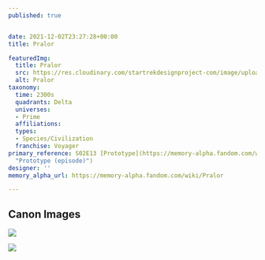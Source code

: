 ```yaml
---
published: true


date: 2021-12-02T23:27:28+00:00
title: Pralor

featuredImg:
  title: Pralor
  src: https://res.cloudinary.com/startrekdesignproject-com/image/upload/v1638481028/Prelor.png
  alt: Pralor
taxonomy:
  time: 2300s
  quadrants: Delta
  universes:
  - Prime
  affiliations:
  types:
  - Species/Civilization
  franchise: Voyager
primary_reference: S02E13 [Prototype](https://memory-alpha.fandom.com/wiki/Prototype_(episode)
  "Prototype (episode)")
designer: ''
memory_alpha_url: https://memory-alpha.fandom.com/wiki/Pralor

---
```

## Canon Images

![](https://res.cloudinary.com/startrekdesignproject-com/image/upload/v1638481028/Pralor_logo_Prototype_2.jpg)

![](https://res.cloudinary.com/startrekdesignproject-com/image/upload/v1638481028/Pralor_logo_Prototype_1.jpg)